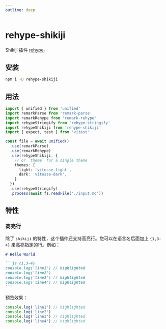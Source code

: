 ```yaml
---
outline: deep
---
```


# rehype-shikiji

<Badges name="rehype-shikiji" />

Shikiji 插件 [rehype](https://github.com/rehypejs/rehype)。

## 安装

```bash
npm i -D rehype-shikiji
```

## 用法

```ts
import { unified } from 'unified'
import remarkParse from 'remark-parse'
import remarkRehype from 'remark-rehype'
import rehypeStringify from 'rehype-stringify'
import rehypeShikiji from 'rehype-shikiji'
import { expect, test } from 'vitest'

const file = await unified()
  .use(remarkParse)
  .use(remarkRehype)
  .use(rehypeShikiji, {
    // or `theme` for a single theme
    themes: {
      light: 'vitesse-light',
      dark: 'vitesse-dark',
    }
  })
  .use(rehypeStringify)
  .process(await fs.readFile('./input.md'))
```

## 特性

### 高亮行

除了 `shikiji` 的特性，这个插件还支持高亮行。您可以在语言名后面加上 `{1,3-4}` 来高亮指定的行。例如：

````md
# Hello World

```js {1,3-4}
console.log('line1') // highlighted
console.log('line2')
console.log('line3') // highlighted
console.log('line4') // highlighted
```
````

预览效果：

```js {1,3-4}
console.log('line1') // highlighted
console.log('line2')
console.log('line3') // highlighted
console.log('line4') // highlighted
```
